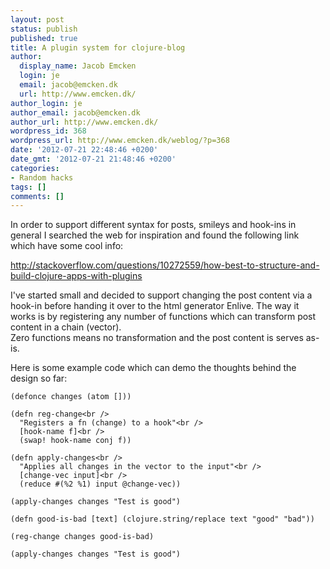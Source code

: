 ```yaml
---
layout: post
status: publish
published: true
title: A plugin system for clojure-blog
author:
  display_name: Jacob Emcken
  login: je
  email: jacob@emcken.dk
  url: http://www.emcken.dk/
author_login: je
author_email: jacob@emcken.dk
author_url: http://www.emcken.dk/
wordpress_id: 368
wordpress_url: http://www.emcken.dk/weblog/?p=368
date: '2012-07-21 22:48:46 +0200'
date_gmt: '2012-07-21 21:48:46 +0200'
categories:
- Random hacks
tags: []
comments: []
---
```

In order to support different syntax for posts, smileys and hook-ins in general I searched the web for inspiration and found the following link which have some cool info:

http://stackoverflow.com/questions/10272559/how-best-to-structure-and-build-clojure-apps-with-plugins

I've started small and decided to support changing the post content via a hook-in before handing it over to the html generator Enlive. The way it works is by registering any number of functions which can transform post content in a chain (vector).<br />
Zero functions means no transformation and the post content is serves as-is.

Here is some example code which can demo the thoughts behind the design so far:

    (defonce changes (atom []))

    (defn reg-change<br />
      "Registers a fn (change) to a hook"<br />
      [hook-name f]<br />
      (swap! hook-name conj f))

    (defn apply-changes<br />
      "Applies all changes in the vector to the input"<br />
      [change-vec input]<br />
      (reduce #(%2 %1) input @change-vec))

    (apply-changes changes "Test is good")

    (defn good-is-bad [text] (clojure.string/replace text "good" "bad"))

    (reg-change changes good-is-bad)

    (apply-changes changes "Test is good")

